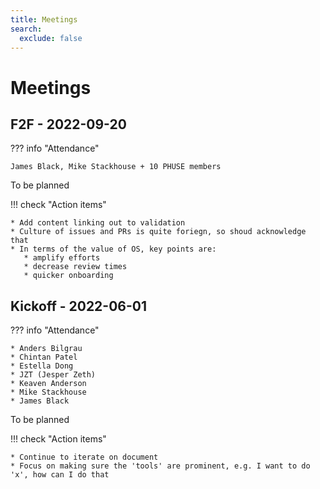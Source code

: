 ```yaml
---
title: Meetings
search:
  exclude: false
---
```


# Meetings

## F2F - 2022-09-20

??? info "Attendance"

    James Black, Mike Stackhouse + 10 PHUSE members

To be planned

!!! check "Action items"
 
    * Add content linking out to validation
    * Culture of issues and PRs is quite foriegn, so shoud acknowledge that
    * In terms of the value of OS, key points are:
       * amplify efforts 
       * decrease review times
       * quicker onboarding

## Kickoff - 2022-06-01

??? info "Attendance"

    * Anders Bilgrau
    * Chintan Patel
    * Estella Dong
    * JZT (Jesper Zeth)
    * Keaven Anderson
    * Mike Stackhouse
    * James Black

To be planned

!!! check "Action items"
 
    * Continue to iterate on document
    * Focus on making sure the 'tools' are prominent, e.g. I want to do 'x', how can I do that